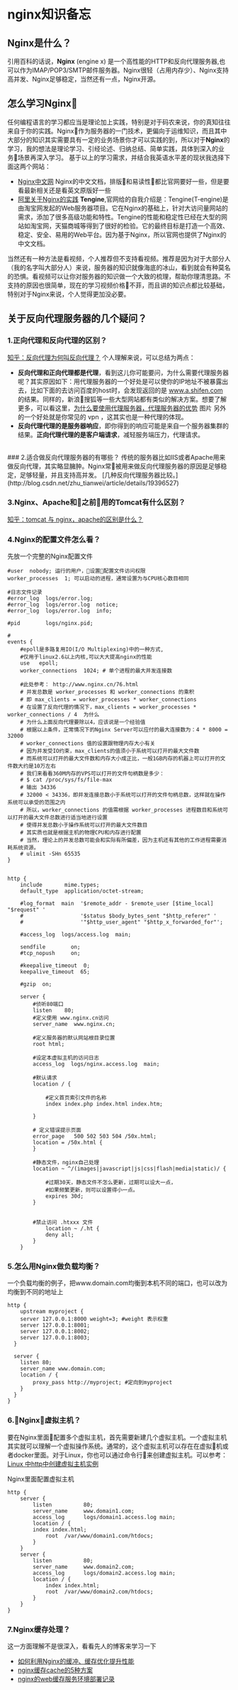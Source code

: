 # nginx知识备忘
## Nginx是什么？
引用百科的话说，**Nginx** (engine x) 是一个高性能的HTTP和反向代理服务器,也可以作为IMAP/POP3/SMTP邮件服务器。Nginx很轻（占用内存少）、Nginx支持高并发、Nginx足够稳定，当然还有一点，Nginx开源。

## 怎么学习Nginx
任何编程语言的学习都应当是理论加上实践，特别是对于码农来说，你的真知往往来自于你的实践。Nginx作为服务器的一门技术，更偏向于运维知识，而且其中大部分的知识其实需要具有一定的业务场景你才可以实践的到，所以对于**Nginx**的学习，我的想法是理论学习、引经论述、归纳总结、简单实践，具体到深入的业务场景再深入学习。
基于以上的学习需求，并结合我英语水平差的现状我选择下面这两个网站：

* [Nginx中文网](http://www.nginx.cn/doc/)
Nginx的中文文档，排版和易读性都比官网要好一些，但是要看最新相关还是看英文原版好一些
* [阿里关于Nginx的实践](http://tengine.taobao.org/)
**Tengine**,官网给的自我介绍是：Tengine(T-engine)是由淘宝网发起的Web服务器项目。它在Nginx的基础上，针对大访问量网站的需求，添加了很多高级功能和特性。Tengine的性能和稳定性已经在大型的网站如淘宝网，天猫商城等得到了很好的检验。它的最终目标是打造一个高效、稳定、安全、易用的Web平台。因为基于Nginx，所以官网也提供了Nginx的中文文档。

当然还有一种方法是看视频，个人推荐但不支持看视频。推荐是因为对于大部分人（我的名字叫大部分人）来说，服务器的知识就像海底的冰山，看到就会有种莫名的恐惧。看视频可以让你对服务器的知识做一个大致的梳理，帮助你理清思路。不支持的原因也很简单，现在的学习视频价格不菲，而且讲的知识点都比较基础，特别对于Nginx来说，个人觉得更加没必要。


## 关于反向代理服务器的几个疑问？
### 1.正向代理和反向代理的区别？
[知乎：反向代理为何叫反向代理？](https://www.zhihu.com/question/24723688/answer/128105528)
个人理解来说，可以总结为两点：
- **反向代理和正向代理都是代理**，看到这儿你可能要问，为什么需要代理服务器呢？其实原因如下：用代理服务器的一个好处是可以使你的IP地址不被暴露出去，比如下面的去访问百度的host时，会发现返回的是 www.a.shifen.com 的结果。同样的，新浪搜狐等一些大型网站都有类似的解决方案。想要了解更多，可以看这里，[为什么要使用代理服务器，代理服务器的优势](https://www.aliyun.com/zixun/content/3_12_81613.html)
图片
另外的一个好处就是你常见的 vpn ，这其实也是一种代理的体现。
- **反向代理代理的是服务器响应**，即你得到的响应可能是来自一个服务器集群的结果。**正向代理代理的是客户端请求**，减轻服务端压力，代理请求。
<br>
### 2.适合做反向代理服务器的有哪些？
传统的服务器比如IIS或者Apache用来做反向代理，其实略显臃肿。Nginx常被用来做反向代理服务器的原因是足够稳定，足够轻量，并且支持高并发。
[几种反向代理服务器比较。](http://blog.csdn.net/zhu_tianwei/article/details/19396527)


### 3.Nginx、Apache和之前用的Tomcat有什么区别？
[知乎：tomcat 与 nginx，apache的区别是什么？](https://www.zhihu.com/question/32212996)
### 4.Nginx的配置文件怎么看？
先放一个完整的Nginx配置文件
```
#user  nobody; 运行的用户，设置配置文件访问权限
worker_processes  1; 可以启动的进程，通常设置为与CPU核心数目相同

#日志文件记录
#error_log  logs/error.log;
#error_log  logs/error.log  notice;
#error_log  logs/error.log  info;

#pid        logs/nginx.pid;

# 
events {
    #epoll是多路复用IO(I/O Multiplexing)中的一种方式,
    #仅用于linux2.6以上内核,可以大大提高nginx的性能
    use   epoll; 
    worker_connections  1024; # 单个进程的最大并发连接数

    #此处参考： http://www.nginx.cn/76.html
    # 并发总数是 worker_processes 和 worker_connections 的乘积
    # 即 max_clients = worker_processes * worker_connections
    # 在设置了反向代理的情况下，max_clients = worker_processes * worker_connections / 4  为什么
    # 为什么上面反向代理要除以4，应该说是一个经验值
    # 根据以上条件，正常情况下的Nginx Server可以应付的最大连接数为：4 * 8000 = 32000
    # worker_connections 值的设置跟物理内存大小有关
    # 因为并发受IO约束，max_clients的值须小于系统可以打开的最大文件数
    # 而系统可以打开的最大文件数和内存大小成正比，一般1GB内存的机器上可以打开的文件数大约是10万左右
    # 我们来看看360M内存的VPS可以打开的文件句柄数是多少：
    # $ cat /proc/sys/fs/file-max
    # 输出 34336
    # 32000 < 34336，即并发连接总数小于系统可以打开的文件句柄总数，这样就在操作系统可以承受的范围之内
    # 所以，worker_connections 的值需根据 worker_processes 进程数目和系统可以打开的最大文件总数进行适当地进行设置
    # 使得并发总数小于操作系统可以打开的最大文件数目
    # 其实质也就是根据主机的物理CPU和内存进行配置
    # 当然，理论上的并发总数可能会和实际有所偏差，因为主机还有其他的工作进程需要消耗系统资源。
    # ulimit -SHn 65535
}


http {
    include       mime.types;
    default_type  application/octet-stream;

    #log_format  main  '$remote_addr - $remote_user [$time_local] "$request" '
    #                  '$status $body_bytes_sent "$http_referer" '
    #                  '"$http_user_agent" "$http_x_forwarded_for"';

    #access_log  logs/access.log  main;

    sendfile        on;
    #tcp_nopush     on;

    #keepalive_timeout  0;
    keepalive_timeout  65;

    #gzip  on;

    server {
        #侦听80端口
        listen    80;
        #定义使用 www.nginx.cn访问
        server_name  www.nginx.cn;
 
        #定义服务器的默认网站根目录位置
        root html;
 
        #设定本虚拟主机的访问日志
        access_log  logs/nginx.access.log  main;
 
        #默认请求
        location / {
            
            #定义首页索引文件的名称
            index index.php index.html index.htm;   
 
        }
 
        # 定义错误提示页面
        error_page   500 502 503 504 /50x.html;
        location = /50x.html {
        }
 
        #静态文件，nginx自己处理
        location ~ ^/(images|javascript|js|css|flash|media|static)/ {
            
            #过期30天，静态文件不怎么更新，过期可以设大一点，
            #如果频繁更新，则可以设置得小一点。
            expires 30d;
        }

 
        #禁止访问 .htxxx 文件
            location ~ /.ht {
            deny all;
        }
    }
```
### 5.怎么用Nginx做负载均衡？
一个负载均衡的例子，把www.domain.com均衡到本机不同的端口，也可以改为均衡到不同的地址上
```
http {
    upstream myproject {
    server 127.0.0.1:8000 weight=3; #weight 表示权重
    server 127.0.0.1:8001;
    server 127.0.0.1:8002;
    server 127.0.0.1:8003;
  }

  server {
    listen 80;
    server_name www.domain.com;
    location / {
        proxy_pass http://myproject; #定向到myproject
    }
  }
}
```
### 6.Nginx虚拟主机？
要在Nginx里面配置多个虚拟主机，首先需要新建几个虚拟主机。一个虚拟主机其实就可以理解一个虚拟操作系统。通常的，这个虚拟主机可以存在在虚拟机或者docker里面。对于Linux，你也可以通过命令行来创建虚拟主机。可以参考：[Linux 中http中创建虚拟主机实例](http://wodemeng.blog.51cto.com/1384120/1538310)

Nginx里面配置虚拟主机
```
http {
    server {
        listen          80;
        server_name     www.domain1.com;
        access_log      logs/domain1.access.log main;
        location / {
        index index.html;
            root  /var/www/domain1.com/htdocs;
        }
    }
    server {
        listen          80;
        server_name     www.domain2.com;
        access_log      logs/domain2.access.log main;
        location / {
            index index.html;
            root  /var/www/domain2.com/htdocs;
        }
    }
}
```
### 7.Nginx缓存处理？
这一方面理解不是很深入，看看先人的博客来学习一下
- [如何利用Nginx的缓冲、缓存优化提升性能](http://www.cnblogs.com/bokejiayuan/p/4233332.html)
- [nginx缓存cache的5种方案](http://www.jb51.net/article/77602.htm)
- [nginx的web缓存服务环境部署记录](http://www.cnblogs.com/kevingrace/p/6198287.html)
